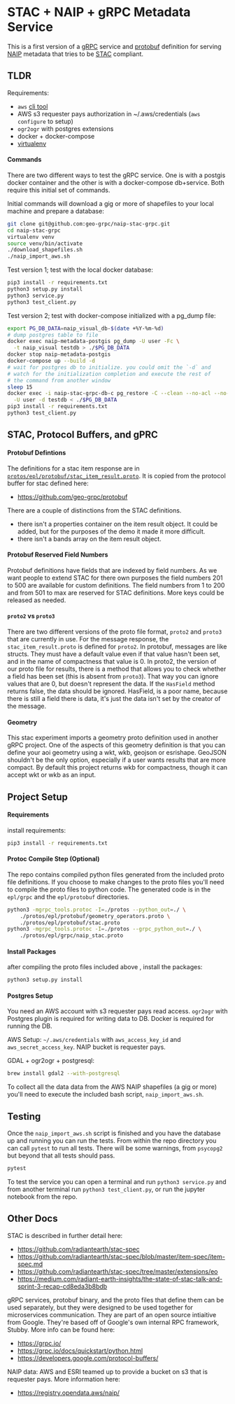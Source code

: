 # STAC + NAIP + gRPC Metadata Service
This is a first version of a [gRPC](https://grpc.io/) service and [protobuf](https://developers.google.com/protocol-buffers/) definition for serving [NAIP](https://registry.opendata.aws/naip/) metadata that tries to be [STAC](https://github.com/radiantearth/stac-spec) compliant.

## TLDR
Requirements:
* `aws` [cli tool](https://docs.aws.amazon.com/cli/latest/userguide/cli-chap-install.html)
* AWS s3 requester pays authorization in ~/.aws/credentials (`aws configure` to setup)
* `ogr2ogr` with postgres extensions
* docker + docker-compose
* [virtualenv](https://virtualenv.pypa.io/en/latest/installation/)

#### Commands
There are two different ways to test the gRPC service. One is with a postgis docker container and the other is with a docker-compose db+service. Both require this initial set of commands.

Initial commands will download a gig or more of shapefiles to your local machine and prepare a database:
```bash
git clone git@github.com:geo-grpc/naip-stac-grpc.git
cd naip-stac-grpc
virtualenv venv
source venv/bin/activate
./download_shapefiles.sh
./naip_import_aws.sh
```

Test version 1; test with the local docker database:
```bash
pip3 install -r requirements.txt
python3 setup.py install
python3 service.py
python3 test_client.py
```

Test version 2; test with docker-compose initialized with a pg_dump file:
```bash
export PG_DB_DATA=naip_visual_db-$(date +%Y-%m-%d)
# dump postgres table to file
docker exec naip-metadata-postgis pg_dump -U user -Fc \
  -t naip_visual testdb > ./$PG_DB_DATA
docker stop naip-metadata-postgis
docker-compose up --build -d
# wait for postgres db to initialize. you could omit the `-d` and 
# watch for the initialization completion and execute the rest of 
# the command from another window
sleep 15
docker exec -i naip-stac-grpc-db-c pg_restore -C --clean --no-acl --no-owner \
  -U user -d testdb < ./$PG_DB_DATA
pip3 install -r requirements.txt
python3 test_client.py
```





## STAC, Protocol Buffers, and gPRC

#### Protobuf Defintions
The definitions for a stac item response are in [`protos/epl/protobuf/stac_item_result.proto`](https://github.com/geo-grpc/naip-stac-grpc/blob/master/protos/epl/protobuf/stac_item_result.proto). It is copied from the protocol buffer for stac defined here:
* https://github.com/geo-grpc/protobuf

There are a couple of distinctions from the STAC definitions. 
* there isn't a properties container on the item result object. It could be added, but for the purposes of the demo it made it more difficult. 
* there isn't a bands array on the item result object.

#### Protobuf Reserved Field Numbers
Protobuf definitions have fields that are indexed by field numbers. As we want people to extend STAC for there own purposes the field numbers 201 to 500 are available for custom definitions. The field numbers from 1 to 200 and from 501 to max are reserved for STAC definitions. More keys could be released as needed.

#### `proto2` vs `proto3`
There are two different versions of the proto file format, `proto2` and `proto3` that are currently in use. For the message response, the `stac_item_result.proto` is defined for `proto2`. In protobuf, messages are like structs. They must have a default value even if that value hasn't been set, and in the name of compactness that value is 0. In proto2, the version 
of our proto file for results, there is a method that allows you to check whether a field has been set (this is absent from `proto3`). That way you can ignore values that are 0, but doesn't represent the data. If the `HasField` method returns false, the data should be ignored. HasField, is a poor name, because there is still a field there is data, it's just the data isn't set by the creator of the message.

#### Geometry 
This stac experiment imports a geometry proto definition used in another gRPC project. One of the aspects of this geometry definition is that you can define your aoi geometry using a wkt, wkb, geojson or esrishape. GeoJSON shouldn't be the only option, especially if a user wants results that are more compact. By default this project returns wkb for compactness, though it can accept wkt or wkb as an input.

## Project Setup 

#### Requirements
install requirements:
```bash
pip3 install -r requirements.txt
```

#### Protoc Compile Step (Optional)
The repo contains compiled python files generated from the included proto file definitions. If you choose to make changes to the proto files you'll need to compile the proto files to python code. The generated code is in the `epl/grpc` and the `epl/protobuf` directories.

```bash
python3 -mgrpc_tools.protoc -I=./protos --python_out=./ \
    ./protos/epl/protobuf/geometry_operators.proto \ 
    ./protos/epl/protobuf/stac.proto
python3 -mgrpc_tools.protoc -I=./protos --grpc_python_out=./ \
    ./protos/epl/grpc/naip_stac.proto
```

#### Install Packages
after compiling the proto files included above , install the packages:
```bash
python3 setup.py install
```

#### Postgres Setup
You need an AWS account with s3 requester pays read access. `ogr2ogr` with Postgres plugin is required for writing data to DB. Docker is required for running the DB.

AWS Setup:
`~/.aws/credentials` with `aws_access_key_id` and `aws_secret_access_key`. NAIP bucket is requester pays.

GDAL + ogr2ogr + postgresql:
```bash
brew install gdal2 --with-postgresql
```

To collect all the data data from the AWS NAIP shapefiles (a gig or more) you'll need to execute the included bash script, `naip_import_aws.sh`.

## Testing

Once the `naip_import_aws.sh` script is finished and you have the database up and running you can run the tests. From within the repo directory you can call `pytest` to run all tests. There will be some warnings, from `psycopg2` but beyond that all tests should pass.
```bash
pytest
```

To test the service you can open a terminal and run `python3 service.py` and from another terminal run `python3 test_client.py`, or run the jupyter notebook from the repo.

## Other Docs
STAC is described in further detail here:
* https://github.com/radiantearth/stac-spec
* https://github.com/radiantearth/stac-spec/blob/master/item-spec/item-spec.md
* https://github.com/radiantearth/stac-spec/tree/master/extensions/eo
* https://medium.com/radiant-earth-insights/the-state-of-stac-talk-and-sprint-3-recap-cd8eda3b8bdb

gRPC services, protobuf binary, and the proto files that define them can be used separately, but they were designed to be used together for microservices communication. They are part of an open source intiaitive from Google. They're based off of Google's own internal RPC framework, Stubby. More info can be found here:
* https://grpc.io/
* https://grpc.io/docs/quickstart/python.html
* https://developers.google.com/protocol-buffers/

NAIP data:
AWS and ESRI teamed up to provide a bucket on s3 that is requester pays. More information here:
* https://registry.opendata.aws/naip/


